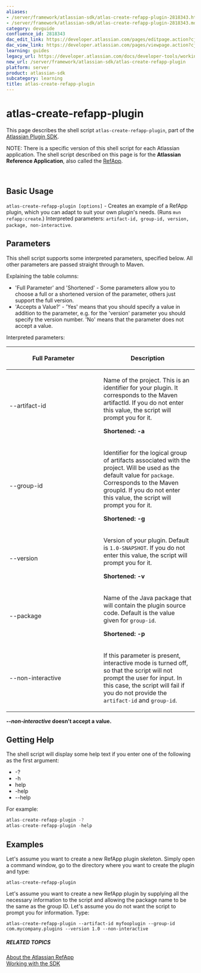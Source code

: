 ```yaml
---
aliases:
- /server/framework/atlassian-sdk/atlas-create-refapp-plugin-2818343.html
- /server/framework/atlassian-sdk/atlas-create-refapp-plugin-2818343.md
category: devguide
confluence_id: 2818343
dac_edit_link: https://developer.atlassian.com/pages/editpage.action?cjm=wozere&pageId=2818343
dac_view_link: https://developer.atlassian.com/pages/viewpage.action?cjm=wozere&pageId=2818343
learning: guides
legacy_url: https://developer.atlassian.com/docs/developer-tools/working-with-the-sdk/command-reference/atlas-create-refapp-plugin
new_url: /server/framework/atlassian-sdk/atlas-create-refapp-plugin
platform: server
product: atlassian-sdk
subcategory: learning
title: atlas-create-refapp-plugin
---
```

# atlas-create-refapp-plugin

This page describes the shell script `atlas-create-refapp-plugin`, part of the [Atlassian Plugin SDK](/server/framework/atlassian-sdk/working-with-the-sdk).

NOTE: There is a specific version of this shell script for each Atlassian application. The shell script described on this page is for the **Atlassian Reference Application**, also called the [RefApp](/server/framework/atlassian-sdk/about-the-atlassian-refapp).

 

## Basic Usage

`atlas-create-refapp-plugin [options]` - Creates an example of a RefApp plugin, which you can adapt to suit your own plugin's needs. (Runs `mvn refapp:create`.) Interpreted parameters: `artifact-id, group-id, version, package, non-interactive`.

## Parameters

This shell script supports some interpreted parameters, specified below. All other parameters are passed straight through to Maven.

Explaining the table columns:

-   'Full Parameter' and 'Shortened' - Some parameters allow you to choose a full or a shortened version of the parameter, others just support the full version.
-   'Accepts a Value?' - 'Yes' means that you should specify a value in addition to the parameter, e.g. for the 'version' parameter you should specify the version number. 'No' means that the parameter does not accept a value.

Interpreted parameters:

<table>
<colgroup>
<col style="width: 50%" />
<col style="width: 50%" />
</colgroup>
<thead>
<tr class="header">
<th><p>Full Parameter</p></th>
<th><p>Description</p></th>
</tr>
</thead>
<tbody>
<tr class="odd">
<td><p>--artifact-id</p></td>
<td><p>Name of the project. This is an identifier for your plugin. It corresponds to the Maven artifactId. If you do not enter this value, the script will prompt you for it.</p>
<p><strong>Shortened: -a</strong></p></td>
</tr>
<tr class="even">
<td><p>--group-id</p></td>
<td><p>Identifier for the logical group of artifacts associated with the project. Will be used as the default value for <code>package</code>. Corresponds to the Maven groupId. If you do not enter this value, the script will prompt you for it.</p>
<p><strong>Shortened: -g</strong></p></td>
</tr>
<tr class="odd">
<td><p>--version</p></td>
<td><p>Version of your plugin. Default is <code>1.0-SNAPSHOT</code>. If you do not enter this value, the script will prompt you for it.</p>
<p><strong>Shortened: -v</strong></p></td>
</tr>
<tr class="even">
<td><p>--package</p></td>
<td><p>Name of the Java package that will contain the plugin source code. Default is the value given for <code>group-id</code>.</p>
<p><strong>Shortened: -p</strong></p></td>
</tr>
<tr class="odd">
<td><p>--non-interactive</p></td>
<td><p>If this parameter is present, interactive mode is turned off, so that the script will not prompt the user for input. In this case, the script will fail if you do not provide the <code>artifact-id</code> and <code>group-id</code>.</p></td>
</tr>
</tbody>
</table>

***--non-interactive* doesn't accept a value.**

## Getting Help

The shell script will display some help text if you enter one of the following as the first argument:

-   -?
-   -h
-   help
-   -help
-   --help

For example:

``` javascript
atlas-create-refapp-plugin -?
atlas-create-refapp-plugin -help
```

## Examples

Let's assume you want to create a new RefApp plugin skeleton. Simply open a command window, go to the directory where you want to create the plugin and type:

    atlas-create-refapp-plugin

Let's assume you want to create a new RefApp plugin by supplying all the necessary information to the script and allowing the package name to be the same as the group ID. Let's assume you do not want the script to prompt you for information. Type:

    atlas-create-refapp-plugin --artifact-id myfooplugin --group-id com.mycompany.plugins --version 1.0 --non-interactive

##### RELATED TOPICS

[About the Atlassian RefApp](/server/framework/atlassian-sdk/about-the-atlassian-refapp)  
[Working with the SDK](/server/framework/atlassian-sdk/working-with-the-sdk)



























































































































































































